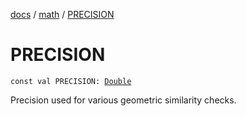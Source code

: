 [docs](../index.md) / [math](index.md) / [PRECISION](./-p-r-e-c-i-s-i-o-n.md)

# PRECISION

`const val PRECISION: `[`Double`](https://kotlinlang.org/api/latest/jvm/stdlib/kotlin/-double/index.html)

Precision used for various geometric similarity checks.

